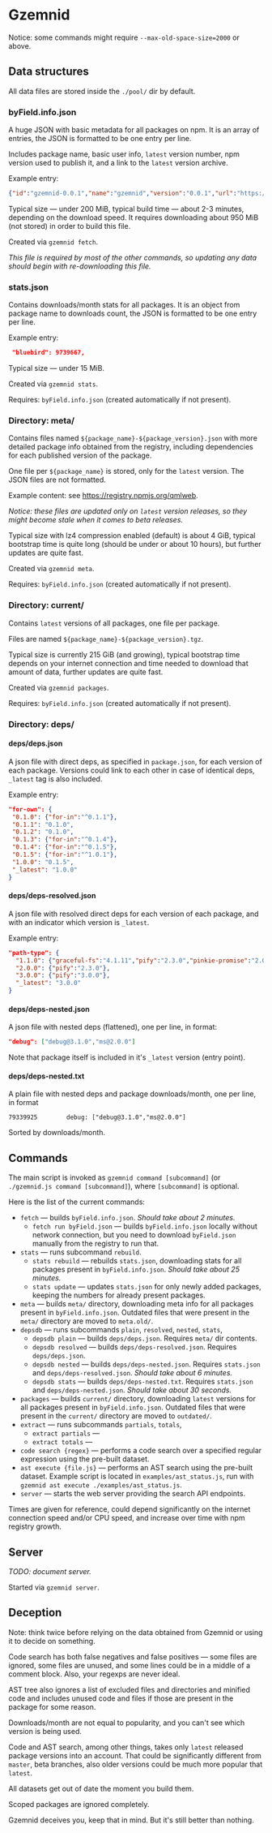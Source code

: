 # Gzemnid

Notice: some commands might require `--max-old-space-size=2000` or above.

## Data structures

All data files are stored inside the `./pool/` dir by default.

### byField.info.json

A huge JSON with basic metadata for all packages on npm. It is an array of entries, the JSON is formatted to be one entry per line.

Includes package name, basic user info, `latest` version number, npm version used to publish it, and a link to the `latest` version archive.

Example entry:
```json
{"id":"gzemnid-0.0.1","name":"gzemnid","version":"0.0.1","url":"https://github.com/ChALkeR/Gzemnid/issues","user":{"name":"chalker","email":"chalkerx@gmail.com"},"npm":"3.9.2","node":"6.2.0","tar":"http://registry.npmjs.org/gzemnid/-/gzemnid-0.0.1.tgz"},
```

Typical size — under 200 MiB, typical build time — about 2-3 minutes, depending on the download speed.
It requires downloading about 950 MiB (not stored) in order to build this file.

Created via `gzemnid fetch`.

_This file is required by most of the other commands, so updating any data should begin with re-downloading this file._

### stats.json

Contains downloads/month stats for all packages. It is an object from package name to downloads count, the JSON is formatted to be one entry per line.

Example entry:
```json
 "bluebird": 9739667,
```

Typical size — under 15 MiB.

Created via `gzemnid stats`.

Requires: `byField.info.json` (created automatically if not present).

### Directory: meta/

Contains files named `${package_name}-${package_version}.json` with more detailed package info obtained from the registry, including dependencies for each published version of the package.

One file per `${package_name}` is stored, only for the `latest` version. The JSON files are not formatted.

Example content: see <https://registry.npmjs.org/qmlweb>.

_Notice: these files are updated only on `latest` version releases, so they might become stale when it comes to beta releases._

Typical size with lz4 compression enabled (default) is about 4 GiB,
typical bootstrap time is quite long (should be under or about 10 hours),
but further updates are quite fast.

Created via `gzemnid meta`.

Requires: `byField.info.json` (created automatically if not present).

### Directory: current/

Contains `latest` versions of all packages, one file per package.

Files are named `${package_name}-${package_version}.tgz`.

Typical size is currently 215 GiB (and growing), typical bootstrap time depends on your internet
connection and time needed to download that amount of data, further updates are quite fast.

Created via `gzemnid packages`.

Requires: `byField.info.json` (created automatically if not present).

### Directory: deps/

#### deps/deps.json

A json file with direct deps, as specified in `package.json`, for each version
of each package. Versions could link to each other in case of identical deps,
`_latest` tag is also included.

Example entry:
```json
"for-own": {
 "0.1.0": {"for-in":"^0.1.1"},
 "0.1.1": "0.1.0",
 "0.1.2": "0.1.0",
 "0.1.3": {"for-in":"^0.1.4"},
 "0.1.4": {"for-in":"^0.1.5"},
 "0.1.5": {"for-in":"^1.0.1"},
 "1.0.0": "0.1.5",
 "_latest": "1.0.0"
}
```

#### deps/deps-resolved.json

A json file with resolved direct deps for each version of each package, and with
an indicator which version is `_latest`.

Example entry:
```json
"path-type": {
  "1.1.0": {"graceful-fs":"4.1.11","pify":"2.3.0","pinkie-promise":"2.0.1"},
  "2.0.0": {"pify":"2.3.0"},
  "3.0.0": {"pify":"3.0.0"},
  "_latest": "3.0.0"
}
```

#### deps/deps-nested.json

A json file with nested deps (flattened), one per line, in format:

```json
"debug": ["debug@3.1.0","ms@2.0.0"]
```

Note that package itself is included in it's `_latest` version (entry point).

#### deps/deps-nested.txt

A plain file with nested deps and package downloads/month, one per line, in format

```
79339925        debug: ["debug@3.1.0","ms@2.0.0"]
```

Sorted by downloads/month.

## Commands

The main script is invoked as `gzemnid command [subcommand]` (or `./gzemnid.js command [subcommand]`),
where `[subcommand]` is optional.

Here is the list of the current commands:
  * `fetch` — builds `byField.info.json`.
    _Should take about 2 minutes._
    * `fetch run byField.json` — builds `byField.info.json` locally without network connection,
      but you need to download `byField.json` manually from the registry to run that.
  * `stats` — runs subcommand `rebuild`.
    * `stats rebuild` — rebuilds `stats.json`, downloading stats for all packages present in
      `byField.info.json`. _Should take about 25 minutes._
    * `stats update` — updates `stats.json` for only newly added packages, keeping the numbers for
      already present packages.
  * `meta` — builds `meta/` directory, downloading meta info for all packages present in
    `byField.info.json`. Outdated files that were present in the `meta/` directory are moved to
    `meta.old/`.
  * `depsdb` — runs subcommands `plain`, `resolved`, `nested`, `stats`,
    * `depsdb plain` — builds `deps/deps.json`. Requires `meta/` dir contents.
    * `depsdb resolved` — builds `deps/deps-resolved.json`. Requires `deps/deps.json`.
    * `depsdb nested` — builds `deps/deps-nested.json`.
      Requires `stats.json` and `deps/deps-resolved.json`.
      _Should take about 6 minutes._
    * `depsdb stats` — builds `deps/deps-nested.txt`.
      Requires `stats.json` and `deps/deps-nested.json`.
      _Should take about 30 seconds._
  * `packages` — builds `current/` directory, downloading `latest` versions for all packages present
    in `byField.info.json`. Outdated files that were present in the `current/` directory are moved
    to `outdated/`.
  * `extract` — runs subcommands `partials`, `totals`,
    * `extract partials` —
    * `extract totals` —
  * `code search {regex}` — performs a code search over a specified regular expression using the
    pre-built dataset.
  * `ast execute {file.js}` — performs an AST search using the pre-built dataset. Example script
    is located in `examples/ast_status.js`, run with `gzemnid ast execute ./examples/ast_status.js`.
  * `server` — starts the web server providing the search API endpoints.

Times are given for reference, could depend significantly on the internet connection speed and/or
CPU speed, and increase over time with npm registry growth.

## Server

_TODO: document server._

Started via `gzemnid server`.

## Deception

Note: think twice before relying on the data obtained from Gzemnid or using it to decide on something.

Code search has both false negatives and false positives — some files are ignored, some files are unused, and some lines could be in a middle of a comment block. Also, your regexps are never ideal.

AST tree also ignores a list of excluded files and directories and minified code and includes unused code and files if those are present in the package for some reason.

Downloads/month are not equal to popularity, and you can't see which version is being used.

Code and AST search, among other things, takes only `latest` released package versions into an account. That could be significantly different from `master`, beta branches, also older versions could be much more popular that `latest`.

All datasets get out of date the moment you build them.

Scoped packages are ignored completely.

Gzemnid deceives you, keep that in mind.
But it's still better than nothing.
